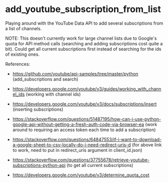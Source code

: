 # add_youtube_subscription_from_list

Playing around with the YouTube Data API to add several subscriptions from a list of channels.

NOTE: This doesn't currently work for large channel lists due to Google's quota for API method calls (searching and adding subscriptions cost quite a bit). Could get all current subscriptions first instead of searching for the ids of existing ones.

References:
- https://github.com/youtube/api-samples/tree/master/python (add_subscriptions and search)
- https://developers.google.com/youtube/v3/guides/working_with_channel_ids (working with channel ids)
- https://developers.google.com/youtube/v3/docs/subscriptions/insert (inserting subscriptions)

- https://stackoverflow.com/questions/51487195/how-can-i-use-python-google-api-without-getting-a-fresh-auth-code-via-browser-ea
(work around to requiring an access token each time to add a subscription)
- https://stackoverflow.com/questions/64847553/if-i-want-to-download-a-google-sheet-to-csv-locally-do-i-need-redirect-uris-d 
(for above link to work, need to put in redirect_uris argument in client_id.json)

- https://stackoverflow.com/questions/37755678/retrieve-youtube-subscriptions-python-api (to get all current subscriptions)
- https://developers.google.com/youtube/v3/determine_quota_cost